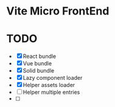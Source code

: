 # Vite Micro FrontEnd

# TODO
- [x] React bundle
- [x] Vue bundle
- [x] Solid bundle
- [x] Lazy component loader
- [x] Helper assets loader
- [ ] Helper multiple entries
- [ ] 